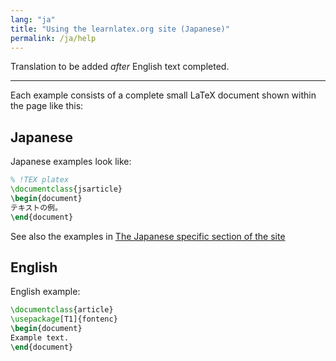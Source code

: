 ```yaml
---
lang: "ja"
title: "Using the learnlatex.org site (Japanese)"
permalink: /ja/help
---
```

Translation to be added _after_ English text completed.


----


Each example consists of a complete small LaTeX document shown within
the page like this:


## Japanese

Japanese examples look like:

```latex
% !TEX platex
\documentclass{jsarticle}
\begin{document}
テキストの例。
\end{document}
```

See also the examples in [The Japanese specific section of the site](language-01)

## English

English example:

```latex
\documentclass{article}
\usepackage[T1]{fontenc}
\begin{document}
Example text.
\end{document}
```

